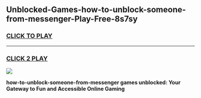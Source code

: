 
## Unblocked-Games-how-to-unblock-someone-from-messenger-Play-Free-8s7sy
<h3>
<a href="https://premium76.site?title=how-to-unblock-someone-from-messenger&ref=12A">CLICK TO PLAY</a></h3>
<hr>

<h3>
<a href="https://premium76.site?title=how-to-unblock-someone-from-messenger&ref=12A">CLICK 2 PLAY</a>
  
</h3>

<a href="https://premium76.site?title=how-to-unblock-someone-from-messenger&ref=12A"><img src="https://clearcache.store/games.png"></a>


**how-to-unblock-someone-from-messenger games unblocked: Your Gateway to Fun and Accessible Online Gaming**
